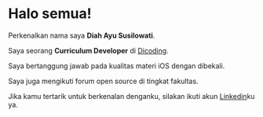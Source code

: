 # Halo semua! 

Perkenalkan nama saya **Diah Ayu Susilowati**.<br>

Saya seorang **Curriculum Developer** di [Dicoding](https://www.dicoding.com/).<br>

Saya bertanggung jawab pada kualitas materi iOS dengan dibekali.<br>

Saya juga mengikuti forum open source di tingkat fakultas.<br>

Jika kamu tertarik untuk berkenalan denganku, silakan ikuti akun [Linkedin](www.linkedin.com/in/dhayyue)ku ya.
